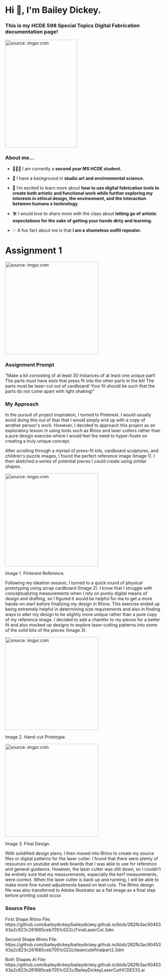 <!DOCTYPE html> 

<html lang="en">

<html>
 
<head> 
 
<meta charset="utf-8"> 
<meta name="viewport" content="width=device-width, maximum-scale=1.0" />

<link href="style.css" media="screen" rel="stylesheet" type="text/css" />

</head> 
 
<body> 
 
<div class="header">
<h1>Hi 👋, I'm Bailey Dickey.</h1>

<h3>This is my HCDE 598 Special Topics Digital Fabrication documentation page!</h3>

<a href="https://imgur.com/4NnZCdv"><img src="https://i.imgur.com/4NnZCdv.jpg" width="232" height="348" title="source: imgur.com" /></a>

<h3>About me...</h3>
 
<ul class="a">

<li><p> 👩🏻‍🎓 I am currently a <strong>second year MS HCDE student.</strong></p></li>

<li><p> 🌱 I have a background in <strong>studio art and environmental science.</strong></p></li>

<li><p> 🧠 I’m excited to learn more about <strong>how to use digital fabrication tools to create both artistic and functional work while further exploring my interests in ethical design, the environment, and the interaction between humans x technology.</strong></p></li>

<li><p> 🛠 I would love to share more with the class about <strong>letting go of artistic expectations for the sake of getting your hands dirty and learning.</strong></p></li>

<li><p> ✨ A fun fact about me is that <strong>I am a shameless outfit repeater.</strong></p></li>
</ul>
 
<p>
</p>
</div>
<div class="assignments">
<div class="assignment">
 
<h1>Assignment 1</h1>

<a href="https://imgur.com/EjoUrFY"><img src="https://imgur.com/EjoUrFY.jpg" width="300" title="source: imgur.com" /></a>
<p>
 
<h3>Assignment Prompt</h3>
<p>“Make a kit consisting of at least 30 instances of at least one unique part! The parts must have slots that press fit into the other parts in the kit! The parts must be laser-cut out of cardboard! Your fit should be such that the parts do not come apart with light shaking!”</p>

<h3>My Approach</h3>
 
<p>In the pursuit of project inspiration, I turned to Pinterest.  I would usually avoid doing this out of fear that I would simply end up with a copy of another person's work. However, I decided to approach this project as an exploratory lesson in using tools such as Rhino and laser cutters rather than a pure design exercise where I would feel the need to hyper-fixate on creating a truly unique concept.</p>

<p>After scrolling through a myriad of press-fit kits, cardboard sculptures, and children's puzzle images, I found the perfect reference image (Image 1). I then sketched a series of potential pieces I could create using similar shapes.</p>
 
<a href="https://imgur.com/j0edVGO"><img src="https://imgur.com/j0edVGO.jpg" width="300" title="source: imgur.com"/></a>

<p> Image 1. Pinterest Reference.</p>

<p> Following my ideation session, I turned to a quick round of physical prototyping using scrap cardboard (Image 2). I know that I struggle with conceptualizing measurements when I rely on purely digital means of design and drafting, so I figured it would be helpful for me to get a more hands-on start before finalizing my design in Rhino. This exercise ended up being extremely helpful in determining size requirements and also in finding ways to alter my design to be slightly more unique rather than a pure copy of my reference image. I decided to add a chamfer to my pieces for a better fit and also mocked up designs to explore laser-cutting patterns into some of the solid bits of the pieces (Image 3).</p>

<a href="https://imgur.com/d6IHObM"><img src="https://imgur.com/d6IHObM.jpg" width="300" title="source: imgur.com" /></a>

<p> Image 2. Hand-cut Prototype.</p>
  
<a href="https://imgur.com/EjoUrFY"><img src="https://imgur.com/EjoUrFY.jpg" width="300" title="source: imgur.com" /></a>

<p> Image 3. Final Design.</p>

<p>With solidified design plans, I then moved into Rhino to create my source files or digital patterns for the laser cutter. I found that there were plenty of resources on youtube and web boards that I was able to use for reference and general guidance. However, the laser cutter was still down, so I couldn’t be entirely sure that my measurements, especially the kerf measurements, were correct. When the laser cutter is back up and running, I will be able to make more fine-tuned adjustments based on test cuts. The Rhino design file was also transferred to Adobe Illustrator as a flat image as a final step before printing could occur.</p>
  
<h3>Source Files</h3>

<p>First Shape Rhino File:
https://github.com/baileydickey/baileydickey.github.io/blob/282fb3ac9045343a2c823c261685ceb7051c022c/FinalLaserCut.3dm</p>

<p>Second Shape Rhino File:
https://github.com/baileydickey/baileydickey.github.io/blob/282fb3ac9045343a2c823c261685ceb7051c022c/lasercutefinalpart2.3dm</p>

<p>Both Shapes AI File:
https://github.com/baileydickey/baileydickey.github.io/blob/282fb3ac9045343a2c823c261685ceb7051c022c/BaileyDickeyLaserCutHCDE533.ai</p>
</p>
</div>
</div>
</body>
</html>
      
   

